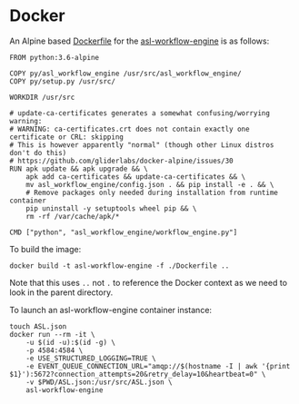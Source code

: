 # Docker

An Alpine based [Dockerfile](Dockerfile) for the [asl-workflow-engine](../asl-workflow-engine) is as follows:
```
FROM python:3.6-alpine

COPY py/asl_workflow_engine /usr/src/asl_workflow_engine/
COPY py/setup.py /usr/src/

WORKDIR /usr/src

# update-ca-certificates generates a somewhat confusing/worrying warning:
# WARNING: ca-certificates.crt does not contain exactly one certificate or CRL: skipping
# This is however apparently "normal" (though other Linux distros don't do this)
# https://github.com/gliderlabs/docker-alpine/issues/30
RUN apk update && apk upgrade && \
    apk add ca-certificates && update-ca-certificates && \
    mv asl_workflow_engine/config.json . && pip install -e . && \
    # Remove packages only needed during installation from runtime container
    pip uninstall -y setuptools wheel pip && \
    rm -rf /var/cache/apk/*

CMD ["python", "asl_workflow_engine/workflow_engine.py"]
```
To build the image:
```
docker build -t asl-workflow-engine -f ./Dockerfile ..
```
Note that this uses `..` not `.` to reference the Docker context as we need to look in the parent directory.

To launch an asl-workflow-engine container instance:
```
touch ASL.json
docker run --rm -it \
    -u $(id -u):$(id -g) \
    -p 4584:4584 \
    -e USE_STRUCTURED_LOGGING=TRUE \
    -e EVENT_QUEUE_CONNECTION_URL="amqp://$(hostname -I | awk '{print $1}'):5672?connection_attempts=20&retry_delay=10&heartbeat=0" \
    -v $PWD/ASL.json:/usr/src/ASL.json \
    asl-workflow-engine
```